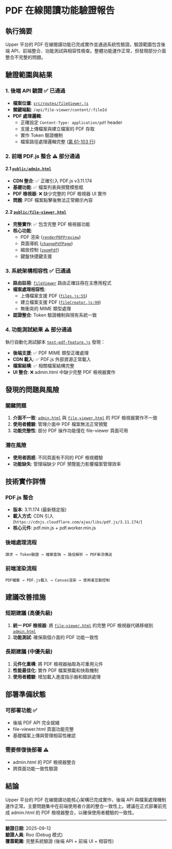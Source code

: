 # PDF 在線閱讀功能驗證報告

## 執行摘要

Upper 平台的 PDF 在線閱讀功能已完成實作並通過系統性驗證。驗證範圍包含後端 API、前端整合、功能測試與相容性檢查。整體功能運作正常，但發現部分介面整合不完整的問題。

## 驗證範圍與結果

### 1. 後端 API 驗證 ✅ 已通過

- **檔案位置**: [`src/routes/fileViewer.js`](src/routes/fileViewer.js:1)
- **關鍵端點**: `/api/file-viewer/content/:fileId`
- **PDF 處理邏輯**:
  - 正確設定 `Content-Type: application/pdf` header
  - 支援上傳檔案與建立檔案的 PDF 存取
  - 實作 Token 驗證機制
  - 檔案路徑處理邏輯完整 ([第 61-103 行](src/routes/fileViewer.js:61))

### 2. 前端 PDF.js 整合 ⚠️ 部分通過

#### 2.1 [`public/admin.html`](public/admin.html:1)

- **CDN 整合**: ✅ 正確引入 PDF.js v3.11.174
- **基礎功能**: ✅ 檔案列表與預覽模態框
- **PDF 檢視器**: ❌ 缺少完整的 PDF 檢視器 UI 實作
- **問題**: PDF 檔案點擊後無法正常顯示內容

#### 2.2 [`public/file-viewer.html`](public/file-viewer.html:1)

- **完整實作**: ✅ 包含完整 PDF 檢視器功能
- **核心功能**:
  - PDF 渲染 ([`renderPDFPreview`](public/file-viewer.html:1204))
  - 頁面導航 ([`changePdfPage`](public/file-viewer.html:1245))
  - 縮放控制 ([`zoomPdf`](public/file-viewer.html:1266))
  - 鍵盤快捷鍵支援

### 3. 系統架構相容性 ✅ 已通過

- **路由註冊**: [`fileViewer`](src/app.js:154) 路由正確註冊在主應用程式
- **檔案處理相容性**:
  - 上傳檔案支援 PDF ([`files.js:55`](src/routes/files.js:55))
  - 建立檔案支援 PDF ([`fileCreator.js:99`](src/routes/fileCreator.js:99))
  - 無衝突的 MIME 類型處理
- **認證整合**: Token 驗證機制與現有系統一致

### 4. 功能測試結果 ⚠️ 部分通過

執行自動化測試腳本 [`test-pdf-feature.js`](test-pdf-feature.js:1) 發現：

- **後端支援**: ✅ PDF MIME 類型正確處理
- **CDN 載入**: ✅ PDF.js 外部資源正常載入
- **檔案結構**: ✅ 相關檔案結構完整
- **UI 整合**: ❌ admin.html 中缺少完整 PDF 檢視器實作

## 發現的問題與風險

### 關鍵問題

1. **介面不一致**: [`admin.html`](public/admin.html:1) 與 [`file-viewer.html`](public/file-viewer.html:1) 的 PDF 檢視器實作不一致
2. **使用者體驗**: 管理介面中 PDF 檔案無法正常預覽
3. **功能完整性**: 部分 PDF 操作功能僅在 file-viewer 頁面可用

### 潛在風險

- **使用者困惑**: 不同頁面有不同的 PDF 檢視體驗
- **功能缺失**: 管理端缺少 PDF 預覽能力影響檔案管理效率

## 技術實作詳情

### PDF.js 整合

- **版本**: 3.11.174 (最新穩定版)
- **載入方式**: CDN 引入 (`https://cdnjs.cloudflare.com/ajax/libs/pdf.js/3.11.174/`)
- **核心元件**: pdf.min.js + pdf.worker.min.js

### 後端處理流程

```
請求 → Token驗證 → 檔案查詢 → 路徑解析 → PDF串流傳送
```

### 前端渲染流程

```
PDF檔案 → PDF.js載入 → Canvas渲染 → 使用者互動控制
```

## 建議改善措施

### 短期建議 (高優先級)

1. **統一 PDF 檢視器**: 將 [`file-viewer.html`](public/file-viewer.html:1204-1351) 的完整 PDF 檢視器代碼移植到 [`admin.html`](public/admin.html:1)
2. **功能測試**: 確保兩個介面的 PDF 功能一致性

### 長期建議 (中優先級)

1. **元件化重構**: 將 PDF 檢視器抽取為可重用元件
2. **性能最佳化**: 實作 PDF 檔案預載和快取機制
3. **使用者體驗**: 增加載入進度指示器和錯誤處理

## 部署準備狀態

### 可部署功能 ✅

- 後端 PDF API 完全就緒
- file-viewer.html 頁面功能完整
- 基礎檔案上傳與管理相容性確認

### 需要修復後部署 ⚠️

- admin.html 的 PDF 檢視器整合
- 跨頁面功能一致性驗證

## 結論

Upper 平台的 PDF 在線閱讀功能核心架構已完成實作，後端 API 與檔案處理機制運作正常。主要問題集中在前端使用者介面的整合一致性上。建議在正式部署前完成 admin.html 的 PDF 檢視器整合，以確保使用者體驗的一致性。

---

**驗證日期**: 2025-09-12  
**驗證人員**: Roo (Debug 模式)  
**覆蓋範圍**: 完整系統驗證 (後端 API + 前端 UI + 相容性)
